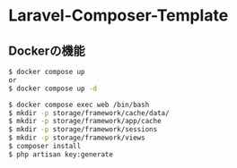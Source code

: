 # Laravel-Composer-Template

## Dockerの機能
~~~sh
$ docker compose up
or 
$ docker compose up -d
~~~

~~~sh
$ docker compose exec web /bin/bash
$ mkdir -p storage/framework/cache/data/
$ mkdir -p storage/framework/app/cache
$ mkdir -p storage/framework/sessions
$ mkdir -p storage/framework/views
$ composer install
$ php artisan key:generate
~~~
